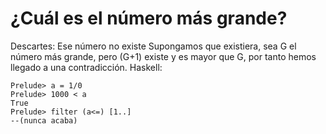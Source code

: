 # ¿Cuál es el número más grande? 

Descartes: Ese número no existe
Supongamos que existiera, sea G el número más grande, pero (G+1) existe y es mayor que G, por tanto hemos llegado a una contradicción. 
Haskell: 
```
Prelude> a = 1/0
Prelude> 1000 < a
True
Prelude> filter (a<=) [1..]
--(nunca acaba)
```
